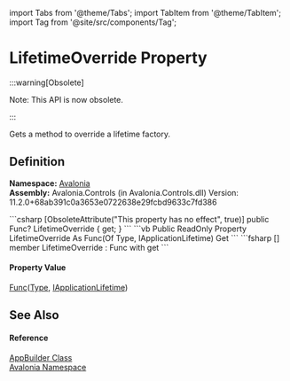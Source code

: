 import Tabs from '@theme/Tabs'; 
import TabItem from '@theme/TabItem'; 
import Tag from '@site/src/components/Tag'; 

# LifetimeOverride Property
:::warning[Obsolete]

Note: This API is now obsolete.

:::



Gets a method to override a lifetime factory.



## Definition
**Namespace:** <a href="N_Avalonia">Avalonia</a>  
**Assembly:** Avalonia.Controls (in Avalonia.Controls.dll) Version: 11.2.0+68ab391c0a3653e0722638e29fcbd9633c7fd386

<Tabs groupId="api-code-preview">
<TabItem value="csharp" label="C#">
```csharp
[ObsoleteAttribute("This property has no effect", true)]
public Func<Type, IApplicationLifetime?>? LifetimeOverride { get; }
```
</TabItem>
<TabItem value="vb" label="VB">
```vb
<ObsoleteAttribute("This property has no effect", true)>
Public ReadOnly Property LifetimeOverride As Func(Of Type, IApplicationLifetime)
	Get
```
</TabItem>
<TabItem value="fsharp" label="F#">
```fsharp
[<ObsoleteAttribute("This property has no effect", true)>]
member LifetimeOverride : Func<Type, IApplicationLifetime> with get
```
</TabItem>
</Tabs>



#### Property Value
<a href="https://learn.microsoft.com/dotnet/api/system.func-2" target="_blank" rel="noopener noreferrer">Func</a>(<a href="https://learn.microsoft.com/dotnet/api/system.type" target="_blank" rel="noopener noreferrer">Type</a>, <a href="T_Avalonia_Controls_ApplicationLifetimes_IApplicationLifetime">IApplicationLifetime</a>)

## See Also


#### Reference
<a href="T_Avalonia_AppBuilder">AppBuilder Class</a>  
<a href="N_Avalonia">Avalonia Namespace</a>  
